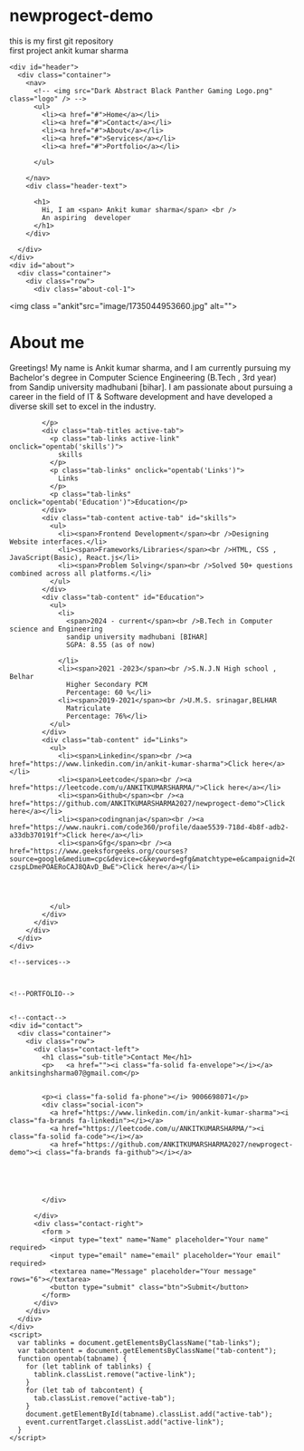 # newprogect-demo
this is my first git repository
<br>
first project ankit kumar sharma
<!DOCTYPE html>
<html lang="en">
  <head>
    <meta charset="UTF-8" />
    <meta name="viewport" content="width=device-width, initial-scale=1.0" />
    <title>Document</title>
    <script src="https://kit.fontawesome.com/0095b997a7.js" crossorigin="anonymous"></script>
    <link rel="stylesheet" href="style.css">
  </head>
  <body>
    
    
    

    <div id="header">
      <div class="container">
        <nav>
          <!-- <img src="Dark Abstract Black Panther Gaming Logo.png" class="logo" /> -->
          <ul>
            <li><a href="#">Home</a></li>
            <li><a href="#">Contact</a></li>
            <li><a href="#">About</a></li>
            <li><a href="#">Services</a></li>
            <li><a href="#">Portfolio</a></li>
           
          </ul>
         
        </nav>
        <div class="header-text">
         
          <h1>
            Hi, I am <span> Ankit kumar sharma</span> <br />
            An aspiring  developer 
          </h1>
        </div>
        
      </div>
    </div>
    <div id="about">
      <div class="container">
        <div class="row">
          <div class="about-col-1">
<img class ="ankit"src="image/1735044953660.jpg" alt="">
          </div>
          <div class="about-col-2">
            <h1 class="sub-title">About me</h1>
            <p>
              Greetings! My name is Ankit kumar sharma, and I am currently pursuing my Bachelor's degree in Computer Science Engineering (B.Tech , 3rd year) from Sandip university madhubani [bihar]. I am passionate about pursuing a career in 
              the field of IT & Software development and have developed a diverse skill set to excel in the industry.
              





            </p>
            <div class="tab-titles active-tab">
              <p class="tab-links active-link" onclick="opentab('skills')">
                skills
              </p>
              <p class="tab-links" onclick="opentab('Links')">
                Links
              </p>
              <p class="tab-links" onclick="opentab('Education')">Education</p>
            </div>
            <div class="tab-content active-tab" id="skills">
              <ul>
                <li><span>Frontend Development</span><br />Designing Website interfaces.</li>
                <li><span>Frameworks/Libraries</span><br />HTML, CSS , JavaScript(Basic), React.js</li>
                <li><span>Problem Solving</span><br />Solved 50+ questions combined across all platforms.</li>
              </ul>
            </div>
            <div class="tab-content" id="Education">
              <ul>
                <li>
                  <span>2024 - current</span><br />B.Tech in Computer science and Engineering
                  sandip university madhubani [BIHAR]
                  SGPA: 8.55 (as of now)
                  
                </li>
                <li><span>2021 -2023</span><br />S.N.J.N High school , Belhar
                  Higher Secondary PCM
                  Percentage: 60 %</li>
                <li><span>2019-2021</span><br />U.M.S. srinagar,BELHAR
                  Matriculate
                  Percentage: 76%</li>
              </ul>
            </div>
            <div class="tab-content" id="Links">
              <ul>
                <li><span>Linkedin</span><br /><a href="https://www.linkedin.com/in/ankit-kumar-sharma">Click here</a></li>
                <li><span>Leetcode</span><br /><a href="https://leetcode.com/u/ANKITKUMARSHARMA/">Click here</a></li>
                <li><span>Github</span><br /><a href="https://github.com/ANKITKUMARSHARMA2027/newprogect-demo">Click here</a></li>
                <li><span>codingnanja</span><br /><a href="https://www.naukri.com/code360/profile/daae5539-718d-4b8f-adb2-a33db370191f">Click here</a></li>
                <li><span>Gfg</span><br /><a href="https://www.geeksforgeeks.org/courses?source=google&medium=cpc&device=c&keyword=gfg&matchtype=e&campaignid=20039445781&adgroup=147845288105&gad_source=1&gclid=CjwKCAjwtdi_BhACEiwA97y8BKMN8YiraJD7REnOjrfZvhKgKamC8dlvwkwjBciX-czspLDmePOAERoCAJ8QAvD_BwE">Click here</a></li>



                
              </ul>
            </div>
          </div>
        </div>
      </div>
    </div>

    <!--services-->
   


    <!--PORTFOLIO-->
    

    <!--contact-->
    <div id="contact">
      <div class="container">
        <div class="row">
          <div class="contact-left">
            <h1 class="sub-title">Contact Me</h1>
            <p>   <a href=""><i class="fa-solid fa-envelope"></i></a> ankitsinghsharma07@gmail.com</p>

          
            <p><i class="fa-solid fa-phone"></i> 9006698071</p>
            <div class="social-icon">
              <a href="https://www.linkedin.com/in/ankit-kumar-sharma"><i class="fa-brands fa-linkedin"></i></a>
              <a href="https://leetcode.com/u/ANKITKUMARSHARMA/"><i class="fa-solid fa-code"></i></a>
              <a href="https://github.com/ANKITKUMARSHARMA2027/newprogect-demo"><i class="fa-brands fa-github"></i></a>
              
              
              
              
              
            </div>

          </div>
          <div class="contact-right">
            <form >
              <input type="text" name="Name" placeholder="Your name" required>
              <input type="email" name="email" placeholder="Your email" required>
              <textarea name="Message" placeholder="Your message"  rows="6"></textarea>
              <button type="submit" class="btn">Submit</button>
            </form>
          </div>
        </div>
      </div>
    </div>
    <script>
      var tablinks = document.getElementsByClassName("tab-links");
      var tabcontent = document.getElementsByClassName("tab-content");
      function opentab(tabname) {
        for (let tablink of tablinks) {
          tablink.classList.remove("active-link");
        }
        for (let tab of tabcontent) {
          tab.classList.remove("active-tab");
        }
        document.getElementById(tabname).classList.add("active-tab");
        event.currentTarget.classList.add("active-link");
      }
    </script>
  </body>
</html>
